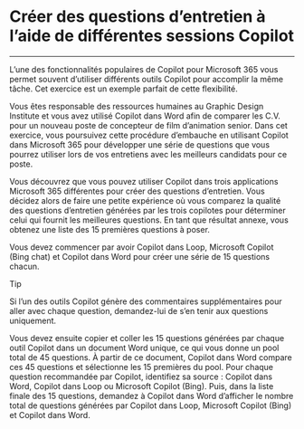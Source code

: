 # Créer des questions d’entretien à l’aide de différentes sessions Copilot
---
L’une des fonctionnalités populaires de Copilot pour Microsoft 365 vous permet souvent d’utiliser différents outils Copilot pour accomplir la même tâche. Cet exercice est un exemple parfait de cette flexibilité.<br>

Vous êtes responsable des ressources humaines au Graphic Design Institute et vous avez utilisé Copilot dans Word afin de comparer les C.V. pour un nouveau poste de concepteur de film d’animation senior. Dans cet exercice, vous poursuivez cette procédure d’embauche en utilisant Copilot dans Microsoft 365 pour développer une série de questions que vous pourrez utiliser lors de vos entretiens avec les meilleurs candidats pour ce poste.

Vous découvrez que vous pouvez utiliser Copilot dans trois applications Microsoft 365 différentes pour créer des questions d’entretien. Vous décidez alors de faire une petite expérience où vous comparez la qualité des questions d’entretien générées par les trois copilotes pour déterminer celui qui fournit les meilleures questions. En tant que résultat annexe, vous obtenez une liste des 15 premières questions à poser.

Vous devez commencer par avoir Copilot dans Loop, Microsoft Copilot (Bing chat) et Copilot dans Word pour créer une série de 15 questions chacun.

> [!TIP]
> Si l’un des outils Copilot génère des commentaires supplémentaires pour aller avec chaque question, demandez-lui de s’en tenir aux questions uniquement.

Vous devez ensuite copier et coller les 15 questions générées par chaque outil Copilot dans un document Word unique, ce qui vous donne un pool total de 45 questions. À partir de ce document, Copilot dans Word compare ces 45 questions et sélectionne les 15 premières du pool. Pour chaque question recommandée par Copilot, identifiez sa source : Copilot dans Word, Copilot dans Loop ou Microsoft Copilot (Bing). Puis, dans la liste finale des 15 questions, demandez à Copilot dans Word d’afficher le nombre total de questions générées par Copilot dans Loop, Microsoft Copilot (Bing) et Copilot dans Word.
